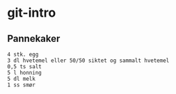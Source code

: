# git-intro

## Pannekaker

    4 stk. egg
    3 dl hvetemel eller 50/50 siktet og sammalt hvetemel
    0,5 ts salt
    5 l honning
    5 dl melk
    1 ss smør

